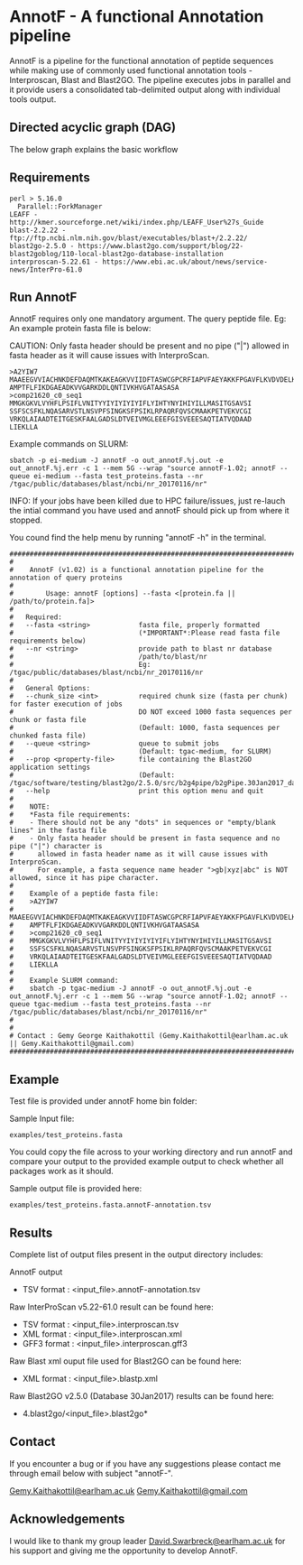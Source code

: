 # AnnotF - A functional Annotation pipeline

AnnotF is a pipeline for the functional annotation of peptide sequences while making use 
of commonly used functional annotation tools - Interproscan, Blast and Blast2GO. The pipeline 
executes jobs in parallel and it provide users a consolidated tab-delimited output along with 
individual tools output.

## Directed acyclic graph (DAG)
The below graph explains the basic workflow 

## Requirements
```
perl > 5.16.0
  Parallel::ForkManager
LEAFF - http://kmer.sourceforge.net/wiki/index.php/LEAFF_User%27s_Guide
blast-2.2.22 - ftp://ftp.ncbi.nlm.nih.gov/blast/executables/blast+/2.2.22/
blast2go-2.5.0 - https://www.blast2go.com/support/blog/22-blast2goblog/110-local-blast2go-database-installation
interproscan-5.22.61 - https://www.ebi.ac.uk/about/news/service-news/InterPro-61.0
```

## Run AnnotF
AnnotF requires only one mandatory argument. The query peptide file.
Eg: An example protein fasta file is below:

CAUTION: 
Only fasta header should be present and no pipe ("|") allowed in fasta header as it will cause issues with InterproScan.
```
>A2YIW7
MAAEEGVVIACHNKDEFDAQMTKAKEAGKVVIIDFTASWCGPCRFIAPVFAEYAKKFPGAVFLKVDVDELKEVAEKYNVE
AMPTFLFIKDGAEADKVVGARKDDLQNTIVKHVGATAASASA
>comp21620_c0_seq1
MMGKGKVLVYHFLPSIFLVNITYYIYIYIYIYIFLYIHTYNYIHIYILLMASITGSAVSI
SSFSCSFKLNQASARVSTLNSVPFSINGKSFPSIKLRPAQRFQVSCMAAKPETVEKVCGI
VRKQLAIAADTEITGESKFAALGADSLDTVEIVMGLEEEFGISVEEESAQTIATVQDAAD
LIEKLLA
```
Example commands on SLURM:
```
sbatch -p ei-medium -J annotF -o out_annotF.%j.out -e out_annotF.%j.err -c 1 --mem 5G --wrap "source annotF-1.02; annotF --queue ei-medium --fasta test_proteins.fasta --nr /tgac/public/databases/blast/ncbi/nr_20170116/nr"
```

INFO:
If your jobs have been killed due to HPC failure/issues, just re-lauch the intial command you have used and annotF should pick up from where it stopped.


You cound find the help menu by running "annotF -h" in the terminal.
```
#########################################################################################################
#
#    AnnotF (v1.02) is a functional annotation pipeline for the annotation of query proteins
#
#        Usage: annotF [options] --fasta <[protein.fa || /path/to/protein.fa]>
#
#	Required:
#	--fasta <string>            fasta file, properly formatted
#	                            (*IMPORTANT*:Please read fasta file requirements below)
#	--nr <string>               provide path to blast nr database
#	                            /path/to/blast/nr
#	                            Eg: /tgac/public/databases/blast/ncbi/nr_20170116/nr
#
#	General Options:
#	--chunk_size <int>          required chunk size (fasta per chunk) for faster execution of jobs
#	                            DO NOT exceed 1000 fasta sequences per chunk or fasta file
#	                            (Default: 1000, fasta sequences per chunked fasta file)
#	--queue <string>            queue to submit jobs
#	                            (Default: tgac-medium, for SLURM)
#	--prop <property-file>      file containing the Blast2GO application settings
#	                            (Default: /tgac/software/testing/blast2go/2.5.0/src/b2g4pipe/b2gPipe.30Jan2017_database.properties)
#	--help                      print this option menu and quit
#
#    NOTE:
#    *Fasta file requirements:
#    - There should not be any "dots" in sequences or "empty/blank lines" in the fasta file
#    - Only fasta header should be present in fasta sequence and no pipe ("|") character is
#      allowed in fasta header name as it will cause issues with InterproScan.
#      For example, a fasta sequence name header ">gb|xyz|abc" is NOT allowed, since it has pipe character.
#
#    Example of a peptide fasta file:
#    >A2YIW7
#    MAAEEGVVIACHNKDEFDAQMTKAKEAGKVVIIDFTASWCGPCRFIAPVFAEYAKKFPGAVFLKVDVDELKEVAEKYNVE
#    AMPTFLFIKDGAEADKVVGARKDDLQNTIVKHVGATAASASA
#    >comp21620_c0_seq1
#    MMGKGKVLVYHFLPSIFLVNITYYIYIYIYIYIFLYIHTYNYIHIYILLMASITGSAVSI
#    SSFSCSFKLNQASARVSTLNSVPFSINGKSFPSIKLRPAQRFQVSCMAAKPETVEKVCGI
#    VRKQLAIAADTEITGESKFAALGADSLDTVEIVMGLEEEFGISVEEESAQTIATVQDAAD
#    LIEKLLA
#
#    Example SLURM command:
#    sbatch -p tgac-medium -J annotF -o out_annotF.%j.out -e out_annotF.%j.err -c 1 --mem 5G --wrap "source annotF-1.02; annotF --queue tgac-medium --fasta test_proteins.fasta --nr /tgac/public/databases/blast/ncbi/nr_20170116/nr"
#
#
# Contact : Gemy George Kaithakottil (Gemy.Kaithakottil@earlham.ac.uk || Gemy.Kaithakottil@gmail.com)
#########################################################################################################
```
## Example

Test file is provided under annotF home bin folder:

Sample Input file:
```
examples/test_proteins.fasta
```
You could copy the file across to your working directory and run annotF and compare your output to the provided example output to check whether all packages work as it should.

Sample output file is provided here:
```
examples/test_proteins.fasta.annotF-annotation.tsv
```

## Results

Complete list of output files present in the output directory includes:

AnnotF output
-	TSV format : <input_file>.annotF-annotation.tsv

Raw InterProScan v5.22-61.0 result can be found here:
-	TSV format : <input_file>.interproscan.tsv
-	XML format : <input_file>.interproscan.xml
-	GFF3 format : <input_file>.interproscan.gff3

Raw Blast xml ouput file used for Blast2GO can be found here:
-	XML format : <input_file>.blastp.xml

Raw Blast2GO v2.5.0 (Database 30Jan2017) results can be found here:
-	4.blast2go/<input_file>.blast2go*


## Contact

If you encounter a bug or if you have any suggestions please contact me through email below with subject "annotF-<query>".

Gemy.Kaithakottil@earlham.ac.uk
Gemy.Kaithakottil@gmail.com

## Acknowledgements

I would like to thank my group leader David.Swarbreck@earlham.ac.uk for his support and giving me the opportunity to develop AnnotF.

